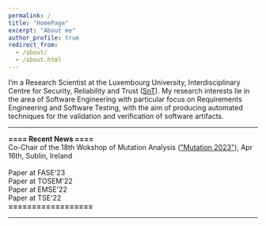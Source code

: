 ```yaml
---
permalink: /
title: "HomePage"
excerpt: "About me"
author_profile: true
redirect_from: 
  - /about/
  - /about.html
---
```


I’m a Research Scientist at the Luxembourg University, Interdisciplinary Centre for Security, Reliability and Trust ([SnT](https://wwwfr.uni.lu/snt)). My research interests lie in the area of Software Engineering with particular focus on Requirements Engineering and Software Testing, with the aim of producing automated techniques for the validation and verification of software artifacts.

---------------------------------------------------------------------------------------------------------------------------------------------------------

**==== Recent News ====**<br/>
Co-Chair of the 18th Wokshop of Mutation Analysis (["Mutation 2023"](https://conf.researchr.org/home/icst-2023/mutation-2023)), Apr 16th, Sublin, Ireland<br/>
<br/>
Paper at FASE'23<br/>
Paper at TOSEM'22<br/>
Paper at EMSE'22<br/>
Paper at TSE'22<br/>
**==================**<br/>

---------------------------------------------------------------------------------------------------------------------------------------------------------
<!-- 
<a href="https://conf.researchr.org/home/icst-2023/mutation-2023">
      <img src="/images/avatar-icon.png" width="100" height="100">
</a>
 -->


